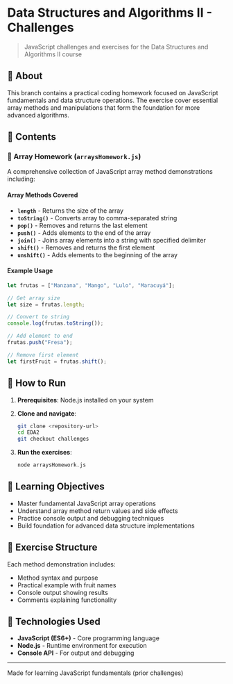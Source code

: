 # Data Structures and Algorithms II - Challenges

> JavaScript challenges and exercises for the Data Structures and Algorithms II course

## 📖 About

This branch contains a practical coding homework focused on JavaScript fundamentals and data structure operations. The exercise cover essential array methods and manipulations that form the foundation for more advanced algorithms.

## 📁 Contents

### 🔢 Array Homework (`arraysHomework.js`)

A comprehensive collection of JavaScript array method demonstrations including:

#### Array Methods Covered

- **`length`** - Returns the size of the array
- **`toString()`** - Converts array to comma-separated string
- **`pop()`** - Removes and returns the last element
- **`push()`** - Adds elements to the end of the array
- **`join()`** - Joins array elements into a string with specified delimiter
- **`shift()`** - Removes and returns the first element
- **`unshift()`** - Adds elements to the beginning of the array

#### Example Usage

```javascript
let frutas = ["Manzana", "Mango", "Lulo", "Maracuyá"];

// Get array size
let size = frutas.length;

// Convert to string
console.log(frutas.toString());

// Add element to end
frutas.push("Fresa");

// Remove first element
let firstFruit = frutas.shift();
```

## 🚀 How to Run

1. **Prerequisites**: Node.js installed on your system

2. **Clone and navigate**:

   ```bash
   git clone <repository-url>
   cd EDA2
   git checkout challenges
   ```

3. **Run the exercises**:

   ```bash
   node arraysHomework.js
   ```

## 🎯 Learning Objectives

- Master fundamental JavaScript array operations
- Understand array method return values and side effects
- Practice console output and debugging techniques
- Build foundation for advanced data structure implementations

## 📝 Exercise Structure

Each method demonstration includes:

- Method syntax and purpose
- Practical example with fruit names
- Console output showing results
- Comments explaining functionality

## 🔧 Technologies Used

- **JavaScript (ES6+)** - Core programming language
- **Node.js** - Runtime environment for execution
- **Console API** - For output and debugging

---

Made for learning JavaScript fundamentals (prior challenges)

